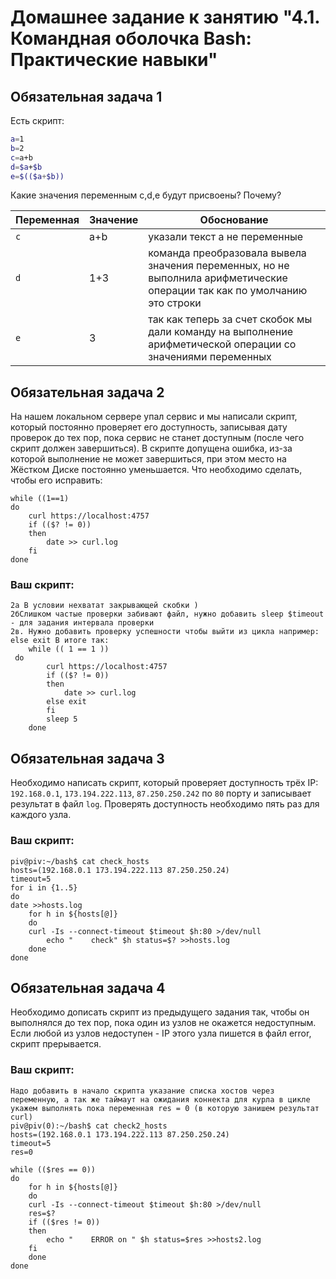 # Домашнее задание к занятию "4.1. Командная оболочка Bash: Практические навыки"

## Обязательная задача 1

Есть скрипт:
```bash
a=1
b=2
c=a+b
d=$a+$b
e=$(($a+$b))
```

Какие значения переменным c,d,e будут присвоены? Почему?

| Переменная  | Значение | Обоснование |
| ------------- | ------------- | ------------- |
| `c`  | a+b  | указали текст а не переменные |
| `d`  | 1+3  | команда преобразовала вывела значения переменных, но не выполнила арифметические операции так как по умолчанию это строки |
| `e`  | 3  | так как теперь за счет скобок мы дали команду на выполнение арифметической операции со значениями переменных |


## Обязательная задача 2
На нашем локальном сервере упал сервис и мы написали скрипт, который постоянно проверяет его доступность, записывая дату проверок до тех пор, пока сервис не станет доступным (после чего скрипт должен завершиться). В скрипте допущена ошибка, из-за которой выполнение не может завершиться, при этом место на Жёстком Диске постоянно уменьшается. Что необходимо сделать, чтобы его исправить:
```
while ((1==1)
do
	curl https://localhost:4757
	if (($? != 0))
	then
		date >> curl.log
	fi
done
```

### Ваш скрипт:
```
2а В условии нехватат закрывающей скобки ) 
2бСлишком частые проверки забивают файл, нужно добавить sleep $timeout - для задания интервала проверки 
2в. Нужно добавить проверку успешности чтобы выйти из цикла например: else exit В итоге так: 
    while (( 1 == 1 ))
 do
        curl https://localhost:4757
        if (($? != 0))
        then
            date >> curl.log
        else exit
        fi
        sleep 5
    done
```

## Обязательная задача 3
Необходимо написать скрипт, который проверяет доступность трёх IP: `192.168.0.1`, `173.194.222.113`, `87.250.250.242` по `80` порту и записывает результат в файл `log`. Проверять доступность необходимо пять раз для каждого узла.

### Ваш скрипт:
```
piv@piv:~/bash$ cat check_hosts
hosts=(192.168.0.1 173.194.222.113 87.250.250.24)
timeout=5
for i in {1..5}
do
date >>hosts.log
    for h in ${hosts[@]}
    do
	curl -Is --connect-timeout $timeout $h:80 >/dev/null
        echo "    check" $h status=$? >>hosts.log
    done
done
```

## Обязательная задача 4
Необходимо дописать скрипт из предыдущего задания так, чтобы он выполнялся до тех пор, пока один из узлов не окажется недоступным. Если любой из узлов недоступен - IP этого узла пишется в файл error, скрипт прерывается.

### Ваш скрипт:
```
Надо добавить в начало скрипта указание списка хостов через переменную, а так же таймаут на ожидания коннекта для курла в цикле укажем выполнять пока переменная res = 0 (в которую занишем результат curl)
piv@piv(0):~/bash$ cat check2_hosts
hosts=(192.168.0.1 173.194.222.113 87.250.250.24)
timeout=5
res=0

while (($res == 0))
do
    for h in ${hosts[@]}
    do
	curl -Is --connect-timeout $timeout $h:80 >/dev/null
	res=$?
	if (($res != 0))
	then
	    echo "    ERROR on " $h status=$res >>hosts2.log
	fi
    done
done
```
